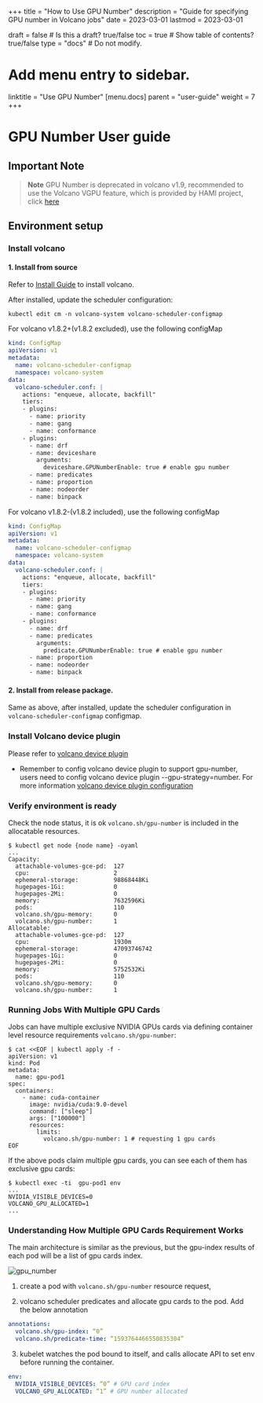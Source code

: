 +++
title = "How to Use GPU Number"
description = "Guide for specifying GPU number in Volcano jobs"
date = 2023-03-01
lastmod = 2023-03-01

draft = false  # Is this a draft? true/false
toc = true  # Show table of contents? true/false
type = "docs"  # Do not modify.

# Add menu entry to sidebar.
linktitle = "Use GPU Number"
[menu.docs]
  parent = "user-guide"
  weight = 7
+++

# GPU Number User guide

## Important Note

> **Note** GPU Number is deprecated in volcano v1.9, recommended to use the Volcano VGPU feature, which is provided by HAMI project, click [here](https://github.com/Project-HAMi/volcano-vgpu-device-plugin)

## Environment setup

### Install volcano

#### 1. Install from source

Refer to [Install Guide](../../installer/README.md) to install volcano.

After installed, update the scheduler configuration:

```shell script
kubectl edit cm -n volcano-system volcano-scheduler-configmap
```

For volcano v1.8.2+(v1.8.2 excluded), use the following configMap 

```yaml
kind: ConfigMap
apiVersion: v1
metadata:
  name: volcano-scheduler-configmap
  namespace: volcano-system
data:
  volcano-scheduler.conf: |
    actions: "enqueue, allocate, backfill"
    tiers:
    - plugins:
      - name: priority
      - name: gang
      - name: conformance
    - plugins:
      - name: drf
      - name: deviceshare
        arguments:
          deviceshare.GPUNumberEnable: true # enable gpu number
      - name: predicates
      - name: proportion
      - name: nodeorder
      - name: binpack
```

For volcano v1.8.2-(v1.8.2 included), use the following configMap 

```yaml
kind: ConfigMap
apiVersion: v1
metadata:
  name: volcano-scheduler-configmap
  namespace: volcano-system
data:
  volcano-scheduler.conf: |
    actions: "enqueue, allocate, backfill"
    tiers:
    - plugins:
      - name: priority
      - name: gang
      - name: conformance
    - plugins:
      - name: drf
      - name: predicates
        arguments:
          predicate.GPUNumberEnable: true # enable gpu number
      - name: proportion
      - name: nodeorder
      - name: binpack
```

#### 2. Install from release package.

Same as above, after installed, update the scheduler configuration in `volcano-scheduler-configmap` configmap.

### Install Volcano device plugin

Please refer to [volcano device plugin](https://github.com/volcano-sh/devices/blob/master/README.md#quick-start)

* Remember to config volcano device plugin to support gpu-number, users need to config volcano device plugin --gpu-strategy=number. For more information [volcano device plugin configuration](https://github.com/volcano-sh/devices/blob/master/doc/config.md)

### Verify environment is ready

Check the node status, it is ok  `volcano.sh/gpu-number` is included in the allocatable resources. 

```shell script
$ kubectl get node {node name} -oyaml
...
Capacity:
  attachable-volumes-gce-pd:  127
  cpu:                        2
  ephemeral-storage:          98868448Ki
  hugepages-1Gi:              0
  hugepages-2Mi:              0
  memory:                     7632596Ki
  pods:                       110
  volcano.sh/gpu-memory:      0
  volcano.sh/gpu-number:      1
Allocatable:
  attachable-volumes-gce-pd:  127
  cpu:                        1930m
  ephemeral-storage:          47093746742
  hugepages-1Gi:              0
  hugepages-2Mi:              0
  memory:                     5752532Ki
  pods:                       110
  volcano.sh/gpu-memory:      0
  volcano.sh/gpu-number:      1
```

### Running Jobs With Multiple GPU Cards

Jobs can have multiple exclusive NVIDIA GPUs cards via defining container level resource requirements `volcano.sh/gpu-number`:
```shell script
$ cat <<EOF | kubectl apply -f -
apiVersion: v1
kind: Pod
metadata:
  name: gpu-pod1
spec:
  containers:
    - name: cuda-container
      image: nvidia/cuda:9.0-devel
      command: ["sleep"]
      args: ["100000"]
      resources:
        limits:
          volcano.sh/gpu-number: 1 # requesting 1 gpu cards
EOF
```

If the above pods claim multiple gpu cards, you can see each of them has exclusive gpu cards:

```shell script
$ kubectl exec -ti  gpu-pod1 env
...
NVIDIA_VISIBLE_DEVICES=0
VOLCANO_GPU_ALLOCATED=1
...
```
### Understanding How Multiple GPU Cards Requirement Works 

The main architecture is similar as the previous, but the gpu-index results of each pod will be a list of gpu cards index. 

![gpu_number](../images/gpu-number.png)

1. create a pod with `volcano.sh/gpu-number` resource request,

2. volcano scheduler predicates and allocate gpu cards to the pod. Add the below annotation

```yaml
annotations:
  volcano.sh/gpu-index: “0”
  volcano.sh/predicate-time: “1593764466550835304”
```

3. kubelet watches the pod bound to itself, and calls allocate API to set env before running the container.

```yaml
env:
  NVIDIA_VISIBLE_DEVICES: “0” # GPU card index
  VOLCANO_GPU_ALLOCATED: “1” # GPU number allocated
```